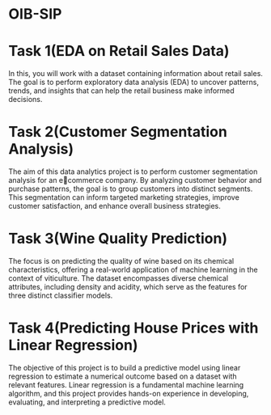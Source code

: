 # OIB-SIP

# Task 1(EDA on Retail Sales Data)

In this, you will work with a dataset containing information about retail sales. The goal is to perform exploratory data analysis (EDA) to uncover patterns, trends, and insights that can help the retail business make informed decisions.


# Task 2(Customer Segmentation Analysis)

The aim of this data analytics project is to perform customer segmentation analysis for an ecommerce company. By analyzing customer behavior and purchase patterns, the goal is to group customers into distinct segments. This segmentation can inform targeted marketing strategies, improve customer satisfaction, and enhance overall business strategies.


# Task 3(Wine Quality Prediction)


The focus is on predicting the quality of wine based on its chemical characteristics, offering a real-world application of machine learning in the context of viticulture. The dataset encompasses diverse chemical attributes, including density and acidity, which serve as the features for three distinct classifier models.


# Task 4(Predicting House Prices with Linear Regression)


The objective of this project is to build a predictive model using linear regression to estimate a numerical outcome based on a dataset with relevant features. Linear regression is a fundamental machine learning algorithm, and this project provides hands-on experience in developing, evaluating, and interpreting a predictive model.

